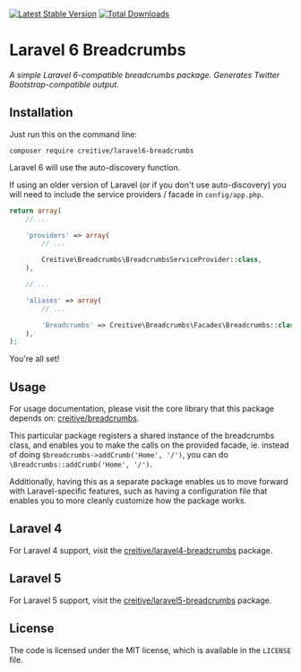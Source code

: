 [![Latest Stable Version](https://poser.pugx.org/creitive/laravel6-breadcrumbs/version.png)](https://packagist.org/packages/creitive/laravel6-breadcrumbs) [![Total Downloads](https://poser.pugx.org/creitive/laravel6-breadcrumbs/d/total.png)](https://packagist.org/packages/creitive/laravel6-breadcrumbs)

Laravel 6 Breadcrumbs
=====================

*A simple Laravel 6-compatible breadcrumbs package. Generates Twitter Bootstrap-compatible output.*


Installation
------------

Just run this on the command line:

```
composer require creitive/laravel6-breadcrumbs
```

Laravel 6 will use the auto-discovery function.

If using an older version of Laravel (or if you don't use auto-discovery) you will need to include the service providers / facade in `config/app.php`.

```php
return array(
    // ...

    'providers' => array(
        // ...

        Creitive\Breadcrumbs\BreadcrumbsServiceProvider::class,
    ),

    // ...

    'aliases' => array(
        // ...

        'Breadcrumbs' => Creitive\Breadcrumbs\Facades\Breadcrumbs::class,
    ),
);
```

You're all set!


Usage
-----

For usage documentation, please visit the core library that this package depends on: [creitive/breadcrumbs](https://github.com/creitive/breadcrumbs).

This particular package registers a shared instance of the breadcrumbs class, and enables you to make the calls on the provided facade, ie. instead of doing `$breadcrumbs->addCrumb('Home', '/')`, you can do `\Breadcrumbs::addCrumb('Home', '/')`.

Additionally, having this as a separate package enables us to move forward with Laravel-specific features, such as having a configuration file that enables you to more cleanly customize how the package works.


Laravel 4
---------

For Laravel 4 support, visit the [creitive/laravel4-breadcrumbs](https://github.com/creitive/laravel4-breadcrumbs) package.


Laravel 5
---------

For Laravel 5 support, visit the [creitive/laravel5-breadcrumbs](https://github.com/creitive/laravel5-breadcrumbs) package.


License
-------

The code is licensed under the MIT license, which is available in the `LICENSE` file.
